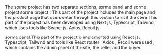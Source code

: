 The sorme project has two separate sections, sorme panel and sorme project
sorme project : This part of the project includes the main page and the product page that users enter through this section to visit the store
This part of the project has been developed using Next js, Typescript, Tailwind, which uses tools like Swiper js, Axios, Recoil js.

sorme panel:This part of the project is implemented using React js, Typescript, Tailwind and tools like React router , Axios , Recoil were used , which contains the admin panel of the site, the seller and the buyer.

